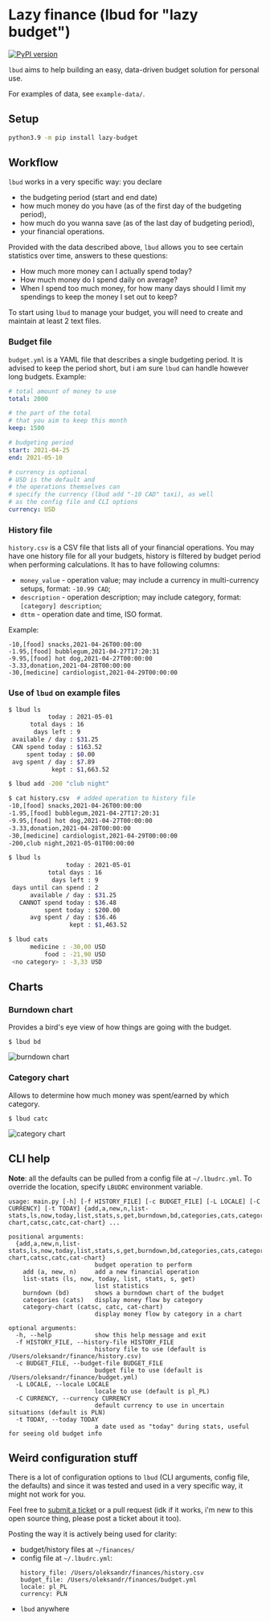 # Lazy finance (lbud for "lazy budget")

[![PyPI version](https://badge.fury.io/py/lazy-budget.svg)](https://badge.fury.io/py/lazy-budget)

`lbud` aims to help building an easy, data-driven budget solution for personal use.

For examples of data, see `example-data/`.

## Setup

```bash
python3.9 -m pip install lazy-budget
```

## Workflow

`lbud` works in a very specific way: you declare

- the budgeting period (start and end date)
- how much money do you have (as of the first day of the budgeting period),
- how much do you wanna save (as of the last day of budgeting period),
- your financial operations.

Provided with the data described above, `lbud` allows you to see certain statistics over time, answers to these questions:

- How much more money can I actually spend today?
- How much money do I spend daily on average?
- When I spend too much money, for how many days should I limit my spendings to keep the money I set out to keep?

To start using `lbud` to manage your budget,
you will need to create and
maintain at least 2 text files.

### Budget file

`budget.yml` is a YAML file that describes a single budgeting period. It is advised to keep the period short, but i am sure `lbud` can handle however long budgets. Example:

```yaml
# total amount of money to use
total: 2000

# the part of the total
# that you aim to keep this month
keep: 1500

# budgeting period
start: 2021-04-25
end: 2021-05-10

# currency is optional
# USD is the default and
# the operations themselves can
# specify the currency (lbud add "-10 CAD" taxi), as well
# as the config file and CLI options
currency: USD
```

### History file

`history.csv` is a CSV file that lists all of your financial operations. You may have one history file for all your budgets, history is filtered by budget period when performing calculations.
It has to have following columns:

- `money_value` - operation value; may include a currency in multi-currency setups, format: `-10.99 CAD`;
- `description` - operation description; may include category, format: `[category] description`;
- `dttm` - operation date and time, ISO format.

Example:

```csv
-10,[food] snacks,2021-04-26T00:00:00
-1.95,[food] bubblegum,2021-04-27T17:20:31
-9.95,[food] hot dog,2021-04-27T00:00:00
-3.33,donation,2021-04-28T00:00:00
-30,[medicine] cardiologist,2021-04-29T00:00:00
```

### Use of `lbud` on example files

```bash
$ lbud ls
           today : 2021-05-01
      total days : 16
       days left : 9
 available / day : $31.25
 CAN spend today : $163.52
     spent today : $0.00
 avg spent / day : $7.89
            kept : $1,663.52

$ lbud add -200 "club night"

$ cat history.csv  # added operation to history file
-10,[food] snacks,2021-04-26T00:00:00
-1.95,[food] bubblegum,2021-04-27T17:20:31
-9.95,[food] hot dog,2021-04-27T00:00:00
-3.33,donation,2021-04-28T00:00:00
-30,[medicine] cardiologist,2021-04-29T00:00:00
-200,club night,2021-05-01T00:00:00

$ lbud ls
                today : 2021-05-01
           total days : 16
            days left : 9
 days until can spend : 2
      available / day : $31.25
   CANNOT spend today : $36.48
          spent today : $200.00
      avg spent / day : $36.46
                 kept : $1,463.52

$ lbud cats
      medicine : -30,00 USD
          food : -21,90 USD
 <no category> : -3,33 USD
```

## Charts

### Burndown chart

Provides a bird's eye view of how things are going with the budget.

```
$ lbud bd
```

![burndown chart](https://gitlab.com/oleksandr.zelentsov/lazy-finance/-/raw/91dba12f302ea0b2ad2464c60aa7173de6d7acdc/img/bd.png 'Example burndown chart')

### Category chart

Allows to determine how much money was spent/earned by which category.

```
$ lbud catc
```

![category chart](https://gitlab.com/oleksandr.zelentsov/lazy-finance/-/raw/91dba12f302ea0b2ad2464c60aa7173de6d7acdc/img/catsc.png 'Example category chart')

## CLI help

**Note**: all the defaults can be pulled from a config file at `~/.lbudrc.yml`.
To override the location, specify `LBUDRC` environment variable.

```
usage: main.py [-h] [-f HISTORY_FILE] [-c BUDGET_FILE] [-L LOCALE] [-C CURRENCY] [-t TODAY] {add,a,new,n,list-stats,ls,now,today,list,stats,s,get,burndown,bd,categories,cats,category-chart,catsc,catc,cat-chart} ...

positional arguments:
  {add,a,new,n,list-stats,ls,now,today,list,stats,s,get,burndown,bd,categories,cats,category-chart,catsc,catc,cat-chart}
                        budget operation to perform
    add (a, new, n)     add a new financial operation
    list-stats (ls, now, today, list, stats, s, get)
                        list statistics
    burndown (bd)       shows a burndown chart of the budget
    categories (cats)   display money flow by category
    category-chart (catsc, catc, cat-chart)
                        display money flow by category in a chart

optional arguments:
  -h, --help            show this help message and exit
  -f HISTORY_FILE, --history-file HISTORY_FILE
                        history file to use (default is /Users/oleksandr/finance/history.csv)
  -c BUDGET_FILE, --budget-file BUDGET_FILE
                        budget file to use (default is /Users/oleksandr/finance/budget.yml)
  -L LOCALE, --locale LOCALE
                        locale to use (default is pl_PL)
  -C CURRENCY, --currency CURRENCY
                        default currency to use in uncertain situations (default is PLN)
  -t TODAY, --today TODAY
                        a date used as "today" during stats, useful for seeing old budget info
```

## Weird configuration stuff

There is a lot of configuration options to `lbud`
(CLI arguments, config file, the defaults)
and since it was tested and used
in a very specific way, it might not work for you.

Feel free to [submit a ticket](https://gitlab.com/oleksandr.zelentsov/lazy-finance/-/issues/new) or a pull request (idk if it works, i'm new to this open source thing, please post a ticket about it too).

Posting the way it is actively being used for clarity:

- budget/history files at `~/finances/`
- config file at `~/.lbudrc.yml`:
  ```
  history_file: /Users/oleksandr/finances/history.csv
  budget_file: /Users/oleksandr/finances/budget.yml
  locale: pl_PL
  currency: PLN
  ```
- `lbud` anywhere
